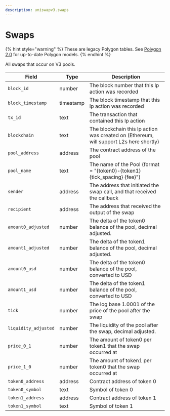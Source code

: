 ```yaml
---
description: uniswapv3.swaps
---
```


# Swaps

{% hint style="warning" %}
These are legacy Polygon tables. See [Polygon 2.0](../polygon-2.0-tables.md) for up-to-date Polygon models.
{% endhint %}

All swaps that occur on V3 pools.

| Field                | Type      | Description                                                                            |
| -------------------- | --------- | -------------------------------------------------------------------------------------- |
| `block_id`           | number    | The block number that this lp action was recorded                                      |
| `block_timestamp`    | timestamp | The block timestamp that this lp action was recorded                                   |
| `tx_id`              | text      | The transaction that contained this lp action                                          |
| `blockchain`         | text      | The blockchain this lp action was created on (Ethereum, will support L2s here shortly) |
| `pool_address`       | address   | The contract address of the pool                                                       |
| `pool_name`          | text      | The name of the Pool (format = "{token0}-{token1} {tick\_spacing} {fee}")              |
| `sender`             | address   | The address that initiated the swap call, and that received the callback               |
| `recipient`          | address   | The address that received the output of the swap                                       |
| `amount0_adjusted`   | number    | The delta of the token0 balance of the pool, decimal adjusted.                         |
| `amount1_adjusted`   | number    | The delta of the token1 balance of the pool, decimal adjusted.                         |
| `amount0_usd`        | number    | The delta of the token0 balance of the pool, converted to USD                          |
| `amount1_usd`        | number    | The delta of the token1 balance of the pool, converted to USD                          |
| `tick`               | number    | The log base 1.0001 of the price of the pool after the swap                            |
| `liquidity_adjusted` | number    | The liquidity of the pool after the swap, decimal adjusted.                            |
| `price_0_1`          | number    | The amount of token0 per token1 that the swap occurred at                              |
| `price_1_0`          | number    | The amount of token1 per token0 that the swap occurred at                              |
| `token0_address`     | address   | Contract address of token 0                                                            |
| `token0_symbol`      | text      | Symbol of token 0                                                                      |
| `token1_address`     | address   | Contract address of token 1                                                            |
| `token1_symbol`      | text      | Symbol of token 1                                                                      |

